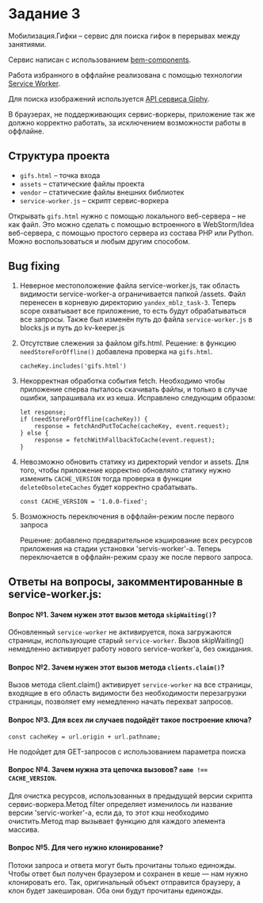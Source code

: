 # Задание 3

Мобилизация.Гифки – сервис для поиска гифок в перерывах между занятиями.

Сервис написан с использованием [bem-components](https://ru.bem.info/platform/libs/bem-components/5.0.0/).

Работа избранного в оффлайне реализована с помощью технологии [Service Worker](https://developer.mozilla.org/ru/docs/Web/API/Service_Worker_API/Using_Service_Workers).

Для поиска изображений используется [API сервиса Giphy](https://github.com/Giphy/GiphyAPI).

В браузерах, не поддерживающих сервис-воркеры, приложение так же должно корректно работать, 
за исключением возможности работы в оффлайне.

## Структура проекта

  * `gifs.html` – точка входа
  * `assets` – статические файлы проекта
  * `vendor` –  статические файлы внешних библиотек
  * `service-worker.js` – скрипт сервис-воркера

Открывать `gifs.html` нужно с помощью локального веб-сервера – не как файл. 
Это можно сделать с помощью встроенного в WebStorm/Idea веб-сервера, с помощью простого сервера
из состава PHP или Python. Можно воспользоваться и любым другим способом.



##  Bug fixing

1.  Неверное местоположение файла service-worker.js, так область видимости service-worker-а ограничивается папкой /assets. Файл перенесен в корневую директорию `yandex_mblz_task-3`. Теперь scope охватывает все приложение, то есть будут обрабатываться все запросы. Также был изменён путь до файла `service-worker.js` в blocks.js и путь до kv-keeper.js


2.  Отсутствие слежения за файлом gifs.html. Решение: в функцию `needStoreForOffline()` добавлена проверка на `gifs.html`.

    `cacheKey.includes('gifs.html')`

3.  Некорректная обработка события fetch. Необходимо чтобы приложение сперва пыталось скачивать файлы, и только в случае ошибки,     	 запрашивала их из кеша. Исправлено следующим образом:
	
	```
	let response;
	if (needStoreForOffline(cacheKey)) {
	    response = fetchAndPutToCache(cacheKey, event.request);
	} else {
	    response = fetchWithFallbackToCache(event.request);
	}
	```

4. Невозможно обновить статику из директорий vendor и assets. Для того, чтобы приложение корректно обновляло статику нужно изменить `CACHE_VERSION` тогда проверка в функции `deleteObsoleteCaches` будет корректно срабатывать.

   `const CACHE_VERSION = '1.0.0-fixed';`

5. Возможность переключения в оффлайн-режим после первого запроса

   Решение: добавлено предварительное кэширование всех ресурсов приложения на стадии установки 'servis-worker'-a. Теперь 
   переключается в оффлайн-режим сразу же после первого запроса.




## Ответы на вопросы, закомментированные в service-worker.js:

#### Вопрос №1. Зачем нужен этот вызов метода `skipWaiting()`?

Обновленный `service-worker` не активируется, пока загружаются страницы, использующие старый `service-worker`. Вызов skipWaiting() немедленно активирует работу нового service-worker'a, без ожидания.


#### Вопрос №2. Зачем нужен этот вызов метода `clients.claim()`?

Вызов метода client.claim() активирует `service-worker` на все страницы, входящие в его область видимости без необходимости перезагрузки страницы, позволяет ему немедленно начать перехват запросов.


#### Вопрос №3. Для всех ли случаев подойдёт такое построение ключа?

`const cacheKey = url.origin + url.pathname;`

Не подойдет для GET-запросов с использованием параметра поиска


#### Вопрос №4. Зачем нужна эта цепочка вызовов? `name !== CACHE_VERSION`.

Для очистка ресурсов, использованных в предыдущей версии скрипта сервис-воркера.Метод filter определяет изменилось ли название версии 'servic-worker'-a, если да, то этот кэш необходимо очистить.Метод map вызывает функцию для каждого элемента массива.


#### Вопрос №5. Для чего нужно клонирование?

Потоки запроса и ответа могут быть прочитаны только единожды. Чтобы ответ был получен браузером и сохранен в кеше — нам нужно клонировать его. Так, оригинальный объект отправится браузеру, а клон будет закеширован. Оба они будут прочитаны единожды.



